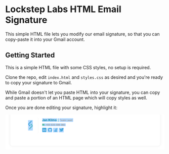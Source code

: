 # Lockstep Labs HTML Email Signature

This simple HTML file lets you modify our email signature, so that you can
copy-paste it into your Gmail account.

## Getting Started

This is a simple HTML file with some CSS styles, no setup is required.

Clone the repo, edit `index.html` and `styles.css` as desired and you're
ready to copy your signature to Gmail.

While Gmail doesn't let you paste HTML into your signature, you can copy
and paste a portion of an HTML page which will copy styles as well.

Once you are done editing your signature, highlight it:

![How to copy](images/howto.png?raw=true "How to copy your signature")

